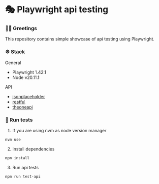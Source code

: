 # 🎭 Playwright api testing

### 🧙‍♂️ Greetings

This repository contains simple showcase of api testing using Playwright.

### ⚙️ Stack

General

- Playwright 1.42.1
- Node v20.11.1

API

- [jsonplaceholder](https://jsonplaceholder.typicode.com/)
- [restful](https://restful-api.dev/)
- [theoneapi](https://the-one-api.dev/)

### 🧪 Run tests

1. If you are using nvm as node version manager

```bash
nvm use
```

2. Install dependencies

```bash
npm install
```

3. Run api tests

```bash
npm run test-api
```
